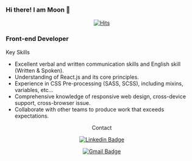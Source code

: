 ### Hi there! I am Moon 🌙 

<div align=center>

[![Hits](https://hits.seeyoufarm.com/api/count/incr/badge.svg?url=https%3A%2F%2Fgithub.com%2FLovelyMoon23%2Fhit-counter&count_bg=%23EFFF02&title_bg=%23555555&icon=&icon_color=%23E7E7E7&title=hits&edge_flat=false)](https://hits.seeyoufarm.com)

</div>
  
  ### Front-end Developer
  Key Skills 

  - Excellent verbal and written communication skills and English skill (Written & Spoken). 
  - Understanding of React.js and its core principles. 
  - Experience in CSS Pre-processing (SASS, SCSS), including mixins, variables, etc… 
  - Comprehensive knowledge of responsive web design, cross-device support, cross-browser issue.
  - Collaborate with other teams to produce work that exceeds expectations. 

<div align=center> Contact
  
[![Linkedin Badge](https://img.shields.io/badge/-LinkedIn-blue?style=flat-square&logo=Linkedin&logoColor=white&link=https://www.linkedin.com/in/moon-sirl-hwang-351728225/)](https://www.linkedin.com/in/moon-sirl-hwang-351728225/) 
  
[![Gmail Badge](https://img.shields.io/badge/-Gmail-d14836?style=flat-square&logo=Gmail&logoColor=white&link=mailto:moonsirl9123@gmail.com)](mailto:moonsirl9123@gmail.com)
  
</div>
